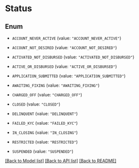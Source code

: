 # Status

## Enum


* `ACCOUNT_NEVER_ACTIVE` (value: `"ACCOUNT_NEVER_ACTIVE"`)

* `ACCOUNT_NOT_DESIRED` (value: `"ACCOUNT_NOT_DESIRED"`)

* `ACTIVATED_NOT_DISBURSED` (value: `"ACTIVATED_NOT_DISBURSED"`)

* `ACTIVE_OR_DISBURSED` (value: `"ACTIVE_OR_DISBURSED"`)

* `APPLICATION_SUBMITTED` (value: `"APPLICATION_SUBMITTED"`)

* `AWAITING_FIXING` (value: `"AWAITING_FIXING"`)

* `CHARGED_OFF` (value: `"CHARGED_OFF"`)

* `CLOSED` (value: `"CLOSED"`)

* `DELINQUENT` (value: `"DELINQUENT"`)

* `FAILED_KYC` (value: `"FAILED_KYC"`)

* `IN_CLOSING` (value: `"IN_CLOSING"`)

* `RESTRICTED` (value: `"RESTRICTED"`)

* `SUSPENDED` (value: `"SUSPENDED"`)


[[Back to Model list]](../README.md#documentation-for-models) [[Back to API list]](../README.md#documentation-for-api-endpoints) [[Back to README]](../README.md)


